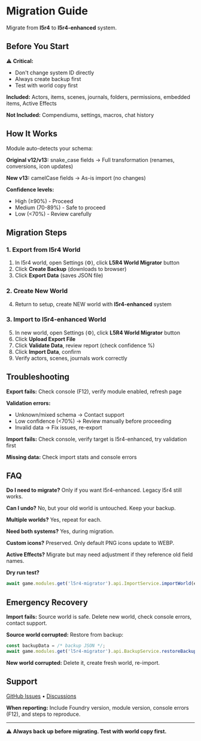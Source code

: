 # Migration Guide

Migrate from **l5r4** to **l5r4-enhanced** system.

## Before You Start

⚠️ **Critical:**

- Don't change system ID directly
- Always create backup first
- Test with world copy first

**Included:** Actors, items, scenes, journals, folders, permissions, embedded items, Active Effects

**Not Included:** Compendiums, settings, macros, chat history

## How It Works

Module auto-detects your schema:

**Original v12/v13:** snake_case fields → Full transformation (renames, conversions, icon updates)

**New v13:** camelCase fields → As-is import (no changes)

**Confidence levels:**

- High (≥90%) - Proceed
- Medium (70-89%) - Safe to proceed
- Low (<70%) - Review carefully

## Migration Steps

### 1. Export from l5r4 World

1. In l5r4 world, open Settings (⚙️), click **L5R4 World Migrator** button
2. Click **Create Backup** (downloads to browser)
3. Click **Export Data** (saves JSON file)

### 2. Create New World

4. Return to setup, create NEW world with **l5r4-enhanced** system

### 3. Import to l5r4-enhanced World

5. In new world, open Settings (⚙️), click **L5R4 World Migrator** button
6. Click **Upload Export File**
7. Click **Validate Data**, review report (check confidence %)
8. Click **Import Data**, confirm
9. Verify actors, scenes, journals work correctly

## Troubleshooting

**Export fails:** Check console (F12), verify module enabled, refresh page

**Validation errors:**

- Unknown/mixed schema → Contact support
- Low confidence (<70%) → Review manually before proceeding
- Invalid data → Fix issues, re-export

**Import fails:** Check console, verify target is l5r4-enhanced, try validation first

**Missing data:** Check import stats and console errors

## FAQ

**Do I need to migrate?** Only if you want l5r4-enhanced. Legacy l5r4 still works.

**Can I undo?** No, but your old world is untouched. Keep your backup.

**Multiple worlds?** Yes, repeat for each.

**Need both systems?** Yes, during migration.

**Custom icons?** Preserved. Only default PNG icons update to WEBP.

**Active Effects?** Migrate but may need adjustment if they reference old field names.

**Dry run test?**

```javascript
await game.modules.get('l5r4-migrator').api.ImportService.importWorld(exportData, { dryRun: true });
```

## Emergency Recovery

**Import fails:** Source world is safe. Delete new world, check console errors, contact support.

**Source world corrupted:** Restore from backup:

```javascript
const backupData = /* backup JSON */;
await game.modules.get('l5r4-migrator').api.BackupService.restoreBackup(backupData);
```

**New world corrupted:** Delete it, create fresh world, re-import.

## Support

[GitHub Issues](https://github.com/ernieayala/l5r4-migrator/issues) • [Discussions](https://github.com/ernieayala/l5r4-migrator/discussions)

**When reporting:** Include Foundry version, module version, console errors (F12), and steps to reproduce.

---

⚠️ **Always back up before migrating. Test with world copy first.**
